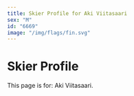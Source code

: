 ```yaml
---
title: Skier Profile for Aki Viitasaari
sex: "M"
id: "6669"
image: "/img/flags/fin.svg" 
---
```


# Skier Profile

This page is for: Aki Viitasaari.
    